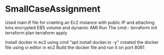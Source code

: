 # SmallCaseAssignment
Used main.tf file for craeting an Ec2 instance with public IP and attaching kms encrypted EBS volume and dynamic AMI 
Run The cmd:-
terraform init
terraform plan
terraform apply

Install docker in ec2 using cmd "apt install docker.io -y"
created the docker file using vi editor in ec2 
Build the docker file and run it on port 8081
